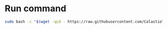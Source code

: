 # Run command

```bash
sudo bash -c "$(wget -qLO - https://raw.githubusercontent.com/CalastioTech/CalastioTech-Scripts/refs/heads/main/Open-Ports-On-Oracle-Cloud/run.sh)"
```
